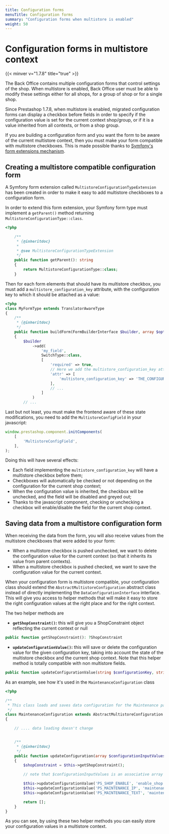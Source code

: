 ```yaml
---
title: Configuration forms
menuTitle: Configuration forms
summary: "Configuration forms when multistore is enabled"
weight: 50
---
```


# Configuration forms in multistore context
{{< minver v="1.7.8" title="true" >}}

The Back Office contains multiple configuration forms that control settings of the shop. When multistore is enabled, Back Office user must be able to modify these settings either for all shops, for a group of shop or for a single shop.

Since Prestashop 1.7.8, when multistore is enabled, migrated configuration forms can display a checkbox before fields in order to specify if the configuration value is set for the current context shop/group, or if it is a value inherited from all contexts, or from a shop group.

If you are building a configuration form and you want the form to be aware of the current multistore context, then you must make your form compatible with multistore checkboxes. This is made possible thanks to [Symfony's form extensions mechanism](https://symfony.com/doc/3.4/form/create_form_type_extension.html).



## Creating a multistore compatible configuration form

A Symfony form extension called `MultistoreConfigurationTypeExtension` has been created in order to make it easy to add multistore checkboxes to a configuration form.

In order to extend this form extension, your Symfony form type must implement a `getParent()` method returning `MultistoreConfigurationType::class`.

```php
<?php

    /**
     * {@inheritdoc}
     *
     * @see MultistoreConfigurationTypeExtension
     */
    public function getParent(): string
    {
        return MultistoreConfigurationType::class;
    }
```

Then for each form elements that should have its multistore checkbox, you must add a `multistore_configuration_key` attribute, with the configuration key to which it should be attached as a value:

```php
<?php
class MyFormType extends TranslatorAwareType
{
    /**
     * {@inheritdoc}
     */
    public function buildForm(FormBuilderInterface $builder, array $options)
    {
        $builder
            ->add(
                'my_field',
                SwitchType::class,
                [
                    'required' => true,
                    // Here we add the multistore_configuration_key attribute with the configuration key it is linked to.
                    'attr' => [
                        'multistore_configuration_key' => 'THE_CONFIGURATION_KEY',
                    ],
                    // ...
                ]
            )
        // ...

```

Last but not least, you must make the frontend aware of these state modifications, you need to add the `MultistoreConfigField` in your javascript:

```js
window.prestashop.component.initComponents(
    [
        'MultistoreConfigField',
    ],
);
````



Doing this will have several effects:

- Each field implementing the `multistore_configuration_key` will have a multistore checkbox before them;
- Checkboxes will automatically be checked or not depending on the configuration for the current shop context;
- When the configuration value is inherited, the checkbox will be unchecked, and the field will be disabled and greyed out;
- Thanks to the javascript component, checking or unchecking a checkbox will enable/disable the field for the current shop context.


## Saving data from a multistore configuration form

When receiving the data from the form, you will also receive values from the multistore checkboxes that were added to your form:

- When a multistore checkbox is pushed unchecked, we want to delete the configuration value for the current context (so that it inherits its value from parent contexts).
- When a multistore checkbox is pushed checked, we want to save the configuration value for the current context.

When your configuration form is multistore compatible, your configuration class should extend the `AbstractMultistoreConfiguration` abstract class instead of directly implementing the `DataConfigurationInterface` interface. This will give you access to helper methods that will make it easy to store the right configuration values at the right place and for the right context.

The two helper methods are

- **`getShopConstraint()`:** this will give you a ShopConstraint object reflecting the current context or null
```php
public function getShopConstraint(): ?ShopConstraint
```
- **`updateConfigurationValue()`:** this will save or delete the configuration value for the given configuration key, taking into account the state of the multistore checkbox and the current shop context. Note that this helper method is totally compatible with non multistore fields.
```php
public function updateConfigurationValue(string $configurationKey, string $fieldName, array $input, ?ShopConstraint $shopConstraint, array $options = []): void
```

As an example, see how it's used in the `MaintenanceConfiguration` class

```php
<?php

/**
 * This class loads and saves data configuration for the Maintenance page.
 */
class MaintenanceConfiguration extends AbstractMultistoreConfiguration
{

    // .... data loading doesn't change


    /**
     * {@inheritdoc}
     */
    public function updateConfiguration(array $configurationInputValues)
    {
        $shopConstraint = $this->getShopConstraint();

        // note that $configurationInputValues is an associative array where keys are field names and values are field values, it's the data coming from the form

        $this->updateConfigurationValue('PS_SHOP_ENABLE', 'enable_shop', $configurationInputValues, $shopConstraint);
        $this->updateConfigurationValue('PS_MAINTENANCE_IP', 'maintenance_ip', $configurationInputValues, $shopConstraint);
        $this->updateConfigurationValue('PS_MAINTENANCE_TEXT', 'maintenance_text', $configurationInputValues, $shopConstraint, ['html' => true]);

        return [];
    }
}
```

As you can see, by using these two helper methods you can easily store your configuration values in a multistore context.
